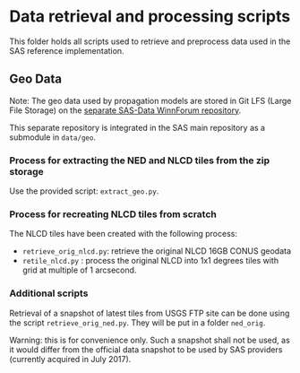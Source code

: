 # Data retrieval and processing scripts

This folder holds all scripts used to retrieve and preprocess data used in the
SAS reference implementation.

## Geo Data

Note: The geo data used by propagation models are stored in Git LFS (Large File Storage)
on the [separate SAS-Data WinnForum repository](https://github.com/Wireless-Innovation-Forum/SAS-Data).

This separate repository is integrated in the SAS main repository as a submodule in `data/geo`.

### Process for extracting the NED and NLCD tiles from the zip storage

Use the provided script: `extract_geo.py`.

     
### Process for recreating NLCD tiles from scratch

The NLCD tiles have been created with the following process:

 - `retrieve_orig_nlcd.py`: retrieve the original NLCD 16GB CONUS geodata
 - `retile_nlcd.py` : process the original NLCD into 1x1 degrees tiles with grid
   at multiple of 1 arcsecond.
      
### Additional scripts

Retrieval of a snapshot of latest tiles from USGS FTP site can be done using
the script `retrieve_orig_ned.py`. They will be put in a folder `ned_orig`.

Warning: this is for convenience only. Such a snapshot shall not be used, as
it would differ from the official data snapshot to be used by SAS providers 
(currently acquired in July 2017).
